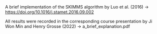 A brief implementation of the SKIMMS algorithm by Luo et al. (2016) -> https://doi.org/10.1016/j.stamet.2016.09.002

All results were recorded in the corresponding course presentation by Ji Won Min and Henry Grosse (2022) -> a_brief_explanation.pdf

